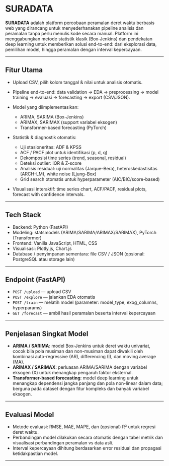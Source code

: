 # SURADATA

**SURADATA** adalah platform percobaan peramalan deret waktu berbasis web yang dirancang untuk menyederhanakan pipeline analisis dan peramalan tanpa perlu menulis kode secara manual. Platform ini menggabungkan metode statistik klasik (Box-Jenkins) dan pendekatan deep learning untuk memberikan solusi end-to-end: dari eksplorasi data, pemilihan model, hingga peramalan dengan interval kepercayaan.

---

## Fitur Utama

* Upload CSV, pilih kolom tanggal & nilai untuk analisis otomatis.
* Pipeline end-to-end: data validation → EDA → preprocessing → model training → evaluasi → forecasting → export (CSV/JSON).
* Model yang diimplementasikan:

  * ARIMA, SARIMA (Box-Jenkins)
  * ARIMAX, SARIMAX (support variabel eksogen)
  * Transformer-based forecasting (PyTorch)
* Statistik & diagnostik otomatis:

  * Uji stasioneritas: ADF & KPSS
  * ACF / PACF plot untuk identifikasi (p, d, q)
  * Dekomposisi time series (trend, seasonal, residual)
  * Deteksi outlier: IQR & Z-score
  * Analisis residual: uji normalitas (Jarque–Bera), heteroskedastisitas (ARCH-LM), white noise (Ljung–Box)
  * Grid search otomatis untuk hyperparameter (AIC/BIC/score-based)
* Visualisasi interaktif: time series chart, ACF/PACF, residual plots, forecast with confidence intervals.

---

## Tech Stack

* Backend: Python (FastAPI)
* Modeling: statsmodels (ARIMA/SARIMA/ARIMAX/SARIMAX), PyTorch (Transformer)
* Frontend: Vanilla JavaScript, HTML, CSS
* Visualisasi: Plotly.js, Chart.js
* Database / penyimpanan sementara: file CSV / JSON (opsional: PostgreSQL atau storage lain)

---

## Endpoint (FastAPI)

* `POST /upload` — upload CSV
* `POST /explore` — jalankan EDA otomatis
* `POST /train` — melatih model (parameter: model_type, exog_columns, hyperparams)
* `GET /forecast` — ambil hasil peramalan beserta interval kepercayaan

---

## Penjelasan Singkat Model

* **ARIMA / SARIMA**: model Box-Jenkins untuk deret waktu univariat, cocok bila pola musiman dan non-musiman dapat diwakili oleh kombinasi auto-regressive (AR), differencing (I), dan moving average (MA).
* **ARIMAX / SARIMAX**: perluasan ARIMA/SARIMA dengan variabel eksogen (X) untuk menangkap pengaruh faktor eksternal.
* **Transformer-based forecasting**: model deep learning untuk menangkap dependensi jangka panjang dan pola non-linear dalam data; berguna pada dataset dengan fitur kompleks dan banyak variabel eksogen.

---

## Evaluasi Model

* Metode evaluasi: RMSE, MAE, MAPE, dan (opsional) R² untuk regresi deret waktu.
* Perbandingan model dilakukan secara otomatis dengan tabel metrik dan visualisasi perbandingan peramalan vs data asli.
* Interval kepercayaan dihitung berdasarkan error residual dan propagasi ketidakpastian model.

---
